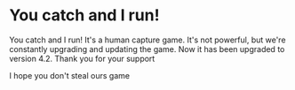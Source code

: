 # You catch and I run!

You catch and I run! It's a human capture game. It's not powerful, but we're constantly upgrading and updating the game. Now it has been upgraded to version 4.2. Thank you for your support

I hope you don't steal ours game
